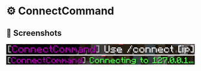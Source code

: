 # ⚙️ ConnectCommand

## 📸 Screenshots

<img src="https://github.com/wrrulos/Imagenes-Github/blob/main/ConnectCommand/1.PNG">
<img src="https://github.com/wrrulos/Imagenes-Github/blob/main/ConnectCommand/2.PNG">

